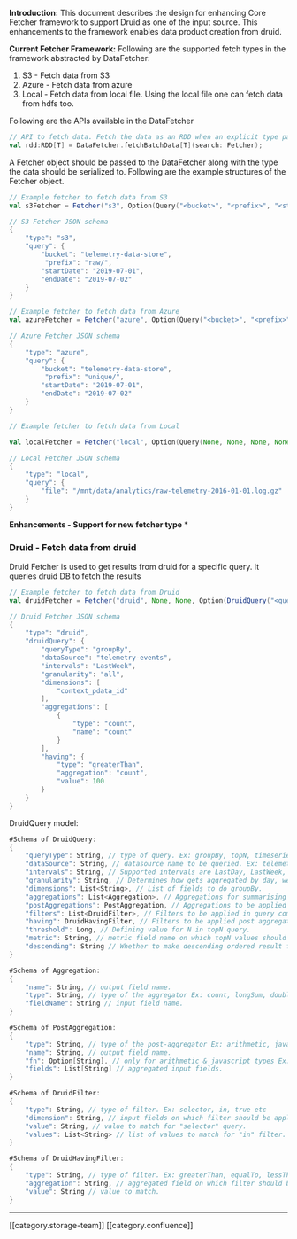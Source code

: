  **Introduction:** This document describes the design for enhancing Core Fetcher framework to support Druid as one of the input source. This enhancements to the framework enables data product creation from druid.

 **Current Fetcher Framework:** Following are the supported fetch types in the framework abstracted by DataFetcher:


1. S3 - Fetch data from S3
1. Azure - Fetch data from azure
1. Local - Fetch data from local file. Using the local file one can fetch data from hdfs too.

Following are the APIs available in the DataFetcher


```scala
// API to fetch data. Fetch the data as an RDD when an explicit type parameter is passed.
val rdd:RDD[T] = DataFetcher.fetchBatchData[T](search: Fetcher);

```
A Fetcher object should be passed to the DataFetcher along with the type the data should be serialized to. Following are the example structures of the Fetcher object.


```scala
// Example fetcher to fetch data from S3
val s3Fetcher = Fetcher("s3", Option(Query("<bucket>", "<prefix>", "<startDate>", "<endDate>", "<delta>")))

// S3 Fetcher JSON schema
{
    "type": "s3",
    "query": {
        "bucket": "telemetry-data-store",
         "prefix": "raw/",
        "startDate": "2019-07-01",
        "endDate": "2019-07-02"
    }
}

// Example fetcher to fetch data from Azure
val azureFetcher = Fetcher("azure", Option(Query("<bucket>", "<prefix>", "<startDate>", "<endDate>", "<delta>")))

// Azure Fetcher JSON schema
{
    "type": "azure",
    "query": {
        "bucket": "telemetry-data-store",
         "prefix": "unique/",
        "startDate": "2019-07-01",
        "endDate": "2019-07-02"
    }
}

// Example fetcher to fetch data from Local

val localFetcher = Fetcher("local", Option(Query(None, None, None, None, None, None, None, None, None, "/mnt/data/analytics/raw-telemetry-2019-07-01.log.gz")))

// Local Fetcher JSON schema
{
    "type": "local",
    "query": {
        "file": "/mnt/data/analytics/raw-telemetry-2016-01-01.log.gz"
    }
}

```
 **Enhancements - Support for new fetcher type** 
* 
###  **Druid**  - Fetch data from druid


Druid Fetcher is used to get results from druid for a specific query. It queries druid DB to fetch the results


```scala
// Example fetcher to fetch data from Druid
val druidFetcher = Fetcher("druid", None, None, Option(DruidQuery("<querytype>", "<dataSource>", "<interval>", "<granularity>", "<dimensions>", List(Aggregation("<type>", "<name>")), None, DruidHavingFilter("<type>","<aggregation>","<value>"))))

// Druid Fetcher JSON schema
{
    "type": "druid",
    "druidQuery": {
        "queryType": "groupBy",
        "dataSource": "telemetry-events",
        "intervals": "LastWeek",
        "granularity": "all",
        "dimensions": [
            "context_pdata_id"
        ],
        "aggregations": [
            {
                "type": "count",
                "name": "count"
            }
        ],
        "having": {
            "type": "greaterThan",
            "aggregation": "count",
            "value": 100
        }
    }
}

```
DruidQuery model:
```scala
#Schema of DruidQuery:
{
    "queryType": String, // type of query. Ex: groupBy, topN, timeseries
    "dataSource": String, // datasource name to be queried. Ex: telemetry-events, summary-events, telemetry-log-events
    "intervals": String, // Supported intervals are LastDay, LastWeek, LastMonth, Last7Days, Last30Days
    "granularity": String, // Determines how gets aggregated by day, week etc.. Supported values are all, none, second, minute, fifteen_minute, thirty_minute, hour, day, week, month, quarter and year.
    "dimensions": List<String>, // List of fields to do groupBy.
    "aggregations": List<Aggregation>, // Aggregations for summarising data at query time.
    "postAggregations": PostAggregation, // Aggregations to be applied on aggregated values.
    "filters": List<DruidFilter>, // Filters to be applied in query computation. Performs AND operations between filters.
    "having": DruidHavingFilter, // Filters to be applied post aggregation i.e., on aggregated fields.
    "threshold": Long, // Defining value for N in topN query.
    "metric": String, // metric field name on which topN values should be sorted.
    "descending": String // Whether to make descending ordered result for timeseries query. Default is false(ascending).
}

#Schema of Aggregation:
{
    "name": String, // output field name.
    "type": String, // type of the aggregator Ex: count, longSum, doubleSum, floatSum, doubleMin, doubleMax, longMin, longMax etc
    "fieldName": String // input field name.
}

#Schema of PostAggregation:
{
    "type": String, // type of the post-aggregator Ex: arithmetic, javascript, constant, doubleGreatest, longGreatest(similar to SQL Greatest function), fieldAccess, finalizingFieldAccess  etc
    "name": String, // output field name.
    "fn": Option[String], // only for arithmetic & javascript types Ex: +, -, /, * or some javascript functions
    "fields": List[String] // aggregated input fields.
}

#Schema of DruidFilter:
{
    "type": String, // type of filter. Ex: selector, in, true etc
    "dimension": String, // input fields on which filter should be applied.
    "value": String, // value to match for "selector" query.
    "values": List<String> // list of values to match for "in" filter.
}

#Schema of DruidHavingFilter:
{
    "type": String, // type of filter. Ex: greaterThan, equalTo, lessThan etc
    "aggregation": String, // aggregated field on which filter should be applied.
    "value": String // value to match.
}

```




*****

[[category.storage-team]] 
[[category.confluence]] 
